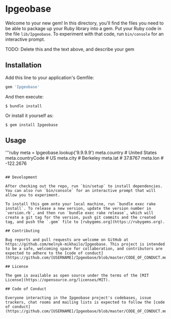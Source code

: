 # Ipgeobase

Welcome to your new gem! In this directory, you'll find the files you need to be able to package up your Ruby library into a gem. Put your Ruby code in the file `lib/Ipgeobase`. To experiment with that code, run `bin/console` for an interactive prompt.

TODO: Delete this and the text above, and describe your gem

## Installation

Add this line to your application's Gemfile:

```ruby
gem 'Ipgeobase'
```

And then execute:

    $ bundle install

Or install it yourself as:

    $ gem install Ipgeobase

## Usage
'''ruby
meta = Ipgeobase.lookup('9.9.9.9')
meta.country # United States
meta.countryCode # US
meta.city # Berkeley
meta.lat # 37.8767
meta.lon # -122.2676
```

## Development

After checking out the repo, run `bin/setup` to install dependencies. You can also run `bin/console` for an interactive prompt that will allow you to experiment.

To install this gem onto your local machine, run `bundle exec rake install`. To release a new version, update the version number in `version.rb`, and then run `bundle exec rake release`, which will create a git tag for the version, push git commits and the created tag, and push the `.gem` file to [rubygems.org](https://rubygems.org).

## Contributing

Bug reports and pull requests are welcome on GitHub at https://github.com/melnyk-mikhailo/Ipgeobase. This project is intended to be a safe, welcoming space for collaboration, and contributors are expected to adhere to the [code of conduct](https://github.com/[USERNAME]/Ipgeobase/blob/master/CODE_OF_CONDUCT.md).

## License

The gem is available as open source under the terms of the [MIT License](https://opensource.org/licenses/MIT).

## Code of Conduct

Everyone interacting in the Ipgeobase project's codebases, issue trackers, chat rooms and mailing lists is expected to follow the [code of conduct](https://github.com/[USERNAME]/Ipgeobase/blob/master/CODE_OF_CONDUCT.md).
